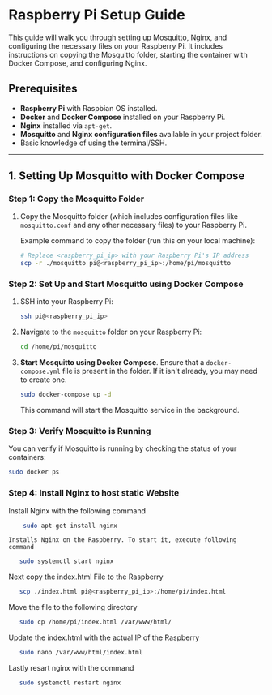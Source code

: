 # Raspberry Pi Setup Guide

This guide will walk you through setting up Mosquitto, Nginx, and configuring the necessary files on your Raspberry Pi. It includes instructions on copying the Mosquitto folder, starting the container with Docker Compose, and configuring Nginx.

## Prerequisites

- **Raspberry Pi** with Raspbian OS installed.
- **Docker** and **Docker Compose** installed on your Raspberry Pi.
- **Nginx** installed via `apt-get`.
- **Mosquitto** and **Nginx configuration files** available in your project folder.
- Basic knowledge of using the terminal/SSH.

---

## 1. **Setting Up Mosquitto with Docker Compose**

### Step 1: Copy the Mosquitto Folder

1. Copy the Mosquitto folder (which includes configuration files like `mosquitto.conf` and any other necessary files) to your Raspberry Pi.

    Example command to copy the folder (run this on your local machine):

    ```bash
    # Replace <raspberry_pi_ip> with your Raspberry Pi's IP address
    scp -r ./mosquitto pi@<raspberry_pi_ip>:/home/pi/mosquitto
    ```

### Step 2: Set Up and Start Mosquitto using Docker Compose

1. SSH into your Raspberry Pi:

    ```bash
    ssh pi@<raspberry_pi_ip>
    ```

2. Navigate to the `mosquitto` folder on your Raspberry Pi:

    ```bash
    cd /home/pi/mosquitto
    ```

3. **Start Mosquitto using Docker Compose**. Ensure that a `docker-compose.yml` file is present in the folder. If it isn't already, you may need to create one.

    ```bash
    sudo docker-compose up -d
    ```

    This command will start the Mosquitto service in the background.

### Step 3: Verify Mosquitto is Running

You can verify if Mosquitto is running by checking the status of your containers:

```bash
sudo docker ps
```

### Step 4: Install Nginx to host static Website

Install Nginx with the following command

```bash
    sudo apt-get install nginx
```
    Installs Nginx on the Raspberry. To start it, execute following command

 ```bash
    sudo systemctl start nginx
  ```

   Next copy the index.html File to the Raspberry
```bash
   scp ./index.html pi@<raspberry_pi_ip>:/home/pi/index.html 
```

   Move the file to the following directory
```bash 
   sudo cp /home/pi/index.html /var/www/html/
```
  
   Update the index.html with the actual IP of the Raspberry
```bash
   sudo nano /var/www/html/index.html
```
  
   Lastly resart nginx with the command
```bash 
   sudo systemctl restart nginx
```

 
